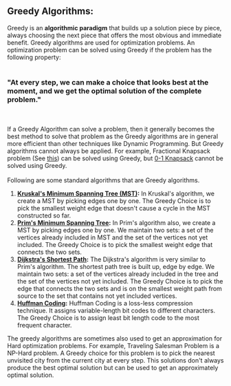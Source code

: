 ## Greedy Algorithms: 

Greedy is an __algorithmic paradigm__ that builds up a solution piece by piece, always choosing the next piece that offers the most obvious and immediate benefit. Greedy algorithms are used for optimization problems. An optimization problem can be solved using Greedy if the problem has the following property: 
<br/><br/> 
###  __"At every step, we can make a choice that looks best at the moment, and we get the optimal solution of the complete problem."__
<br/><br/>
If a Greedy Algorithm can solve a problem, then it generally becomes the best method to solve that problem as the Greedy algorithms are in general more efficient than other techniques like Dynamic Programming. 
But Greedy algorithms cannot always be applied. For example, Fractional Knapsack problem (See [this](http://www.cs.binghamton.edu/~dima/cs333/knapsack.ppt)) can be solved using Greedy,
but [0-1 Knapsack](https://www.geeksforgeeks.org/0-1-knapsack-problem-dp-10/) cannot be solved using Greedy.
<br/><br/>
Following are some standard algorithms that are Greedy algorithms.
1) __[Kruskal's Minimum Spanning Tree (MST)](https://www.geeksforgeeks.org/kruskals-minimum-spanning-tree-algorithm-greedy-algo-2/):__ In Kruskal's algorithm, we create a MST by picking edges one by one. The Greedy Choice is to pick the smallest weight edge that doesn't cause a cycle in the MST constructed so far.<br/>
2) __[Prim's Minimum Spanning Tree](https://www.geeksforgeeks.org/prims-algorithm-using-priority_queue-stl/):__ In Prim's algorithm also, we create a MST by picking edges one by one. We maintain two sets: a set of the vertices already included in MST and the set of the vertices not yet included. The Greedy Choice is to pick the smallest weight edge that connects the two sets.<br/>
3) __[Dijkstra's Shortest Path](https://www.geeksforgeeks.org/dijkstras-shortest-path-algorithm-greedy-algo-7/):__ The Dijkstra's algorithm is very similar to Prim's algorithm. The shortest path tree is built up, edge by edge. We maintain two sets: a set of the vertices already included in the tree and the set of the vertices not yet included. The Greedy Choice is to pick the edge that connects the two sets and is on the smallest weight path from source to the set that contains not yet included vertices.<br/>
4) __[Huffman Coding](https://www.geeksforgeeks.org/huffman-coding-greedy-algo-3/):__ Huffman Coding is a loss-less compression technique. It assigns variable-length bit codes to different characters. The Greedy Choice is to assign least bit length code to the most frequent character.<br/>

The greedy algorithms are sometimes also used to get an approximation for Hard optimization problems. For example, Traveling Salesman Problem is a NP-Hard problem. A Greedy choice for this problem is to pick the nearest unvisited city from the current city at every step. This solutions don't always produce the best optimal solution but can be used to get an approximately optimal solution.
